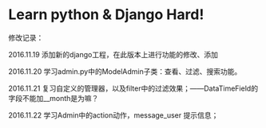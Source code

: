 # Learn python & Django Hard!

修改记录：

2016.11.19 添加新的django工程，在此版本上进行功能的修改、添加

2016.11.20 学习admin.py中的ModelAdmin子类：查看、过滤、搜索功能。

2016.11.21 复习自定义的管理器，以及filter中的过滤效果；——DataTimeField的字段不能加__month是为嘛？

2016.11.22 学习Admin中的action动作，message_user 提示信息；
